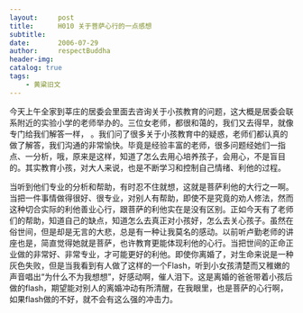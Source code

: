 ```yaml
---
layout:     post
title:      H010 关于菩萨心行的一点感想
subtitle:   
date:       2006-07-29
author:     respectBuddha
header-img: 
catalog: true
tags:
    - 黄粱旧文
---
```


今天上午全家到莘庄的居委会里面去咨询关于小孩教育的问题，这大概是居委会联系附近的实验小学的老师举办的。三位女老师，都很和蔼的，我们又去得早，就像专门给我们解答一样， 。我们问了很多关于小孩教育中的疑惑，老师们都认真的做了解答，我们沟通的非常愉快。毕竟是经验丰富的老师，很多问题经她们一指点、一分析，哦，原来是这样，知道了怎么去用心培养孩子，会用心，不是盲目的。其实教育小孩，对大人来说，也是不断学习和控制自己情绪、利他的过程。

当听到他们专业的分析和帮助，有时忍不住就想，这就是菩萨利他的大行之一啊。当把一件事情做得很好、很专业，对别人有帮助，即使不是究竟的劝人修法，然而这种切合实际的利他善业心行，跟菩萨的利他实在是没有区别。正如今天有了老师们的帮助，知道自己的缺点，知道怎么去真正对小孩好，怎么去关心孩子。虽然在俗世间，但是却是无言的大悲，总是有一种让我莫名的感动。以前听卢勤老师的讲座也是，简直觉得她就是菩萨，也许教育更能体现利他的心行。当把世间的正命正业做的非常好、非常专业，才可能更好的利他。即使你离婚了，对生命来说是一种灰色失败，但是当我看到有人做了这样的一个Flash，听到小女孩清楚而又稚嫩的声音唱出“为什么不为我想想”，好感动啊，催人泪下。这是离婚的爸爸带着小孩后做的flash，期望能对别人的离婚冲动有所清醒，在我眼里，也是菩萨的心行啊，如果flash做的不好，就不会有这么强的冲击力。
